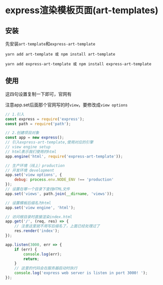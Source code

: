 # express渲染模板页面(art-templates)

## 安装

先安装`art-template`和`express-art-template`

```
yarn add art-template 或 npm install art-template

yarn add express-art-template 或 npm install express-art-template
```

## 使用

这四句设置复制一下即可，官网有

注意app.set后面那个官网写的时`view`，要修改成`view options`

```js
// 1.引入
const express = require('express');
const path = require('path');

// 2.创建项目对象
const app = new express();
// 引入express-art-template,使用对应的引擎
// view engine setup
// html表示我们使用的html
app.engine('html', require('express-art-template'));

// 生产环境（线上）production
// 开发环境 development
app.set('view options', {
	debug: process.env.NODE_ENV !== 'production'
});
// 设置在哪一个目录下查找HTML文件
app.set('views', path.join(__dirname, 'views'));

// 设置模板后缀名为html
app.set('view engine', 'html');

// 访问根目录时直接渲染index.html
app.get('/', (req, res) => {
    // 注意这里就不用写后缀名了，上面已经处理过了
	res.render('index');
});

app.listen(3000, err => {
	if (err) {
		console.log(err);
		return;
	}
	// 这里的代码会在服务器启动时执行
	console.log('express web server is listen in port 3000! ');
});

```

